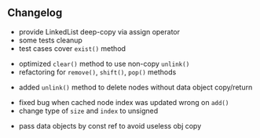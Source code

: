 ## Changelog

 + provide LinkedList deep-copy via assign operator
 + some tests cleanup
 + test cases cover `exist()` method
 * optimized `clear()` method to use non-copy `unlink()`
 * refactoring for `remove()`, `shift()`, `pop()` methods
 + added `unlink()` method to delete nodes without data object copy/return
 * fixed bug when cached node index was updated wrong on `add()`
 * change type of `size` and `index` to unsigned
 + pass data objects by const ref to avoid useless obj copy

 